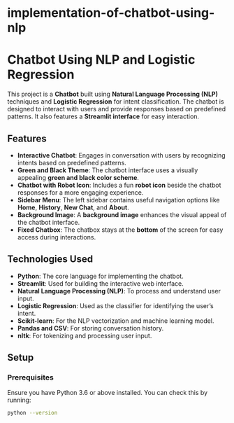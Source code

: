 # implementation-of-chatbot-using-nlp
# Chatbot Using NLP and Logistic Regression

This project is a **Chatbot** built using **Natural Language Processing (NLP)** techniques and **Logistic Regression** for intent classification. The chatbot is designed to interact with users and provide responses based on predefined patterns. It also features a **Streamlit interface** for easy interaction.

## Features

- **Interactive Chatbot**: Engages in conversation with users by recognizing intents based on predefined patterns.
- **Green and Black Theme**: The chatbot interface uses a visually appealing **green and black color scheme**.
- **Chatbot with Robot Icon**: Includes a fun **robot icon** beside the chatbot responses for a more engaging experience.
- **Sidebar Menu**: The left sidebar contains useful navigation options like **Home**, **History**, **New Chat**, and **About**.
- **Background Image**: A **background image** enhances the visual appeal of the chatbot interface.
- **Fixed Chatbox**: The chatbox stays at the **bottom** of the screen for easy access during interactions.

## Technologies Used

- **Python**: The core language for implementing the chatbot.
- **Streamlit**: Used for building the interactive web interface.
- **Natural Language Processing (NLP)**: To process and understand user input.
- **Logistic Regression**: Used as the classifier for identifying the user’s intent.
- **Scikit-learn**: For the NLP vectorization and machine learning model.
- **Pandas and CSV**: For storing conversation history.
- **nltk**: For tokenizing and processing user input.

## Setup

### Prerequisites

Ensure you have Python 3.6 or above installed. You can check this by running:

```bash
python --version
